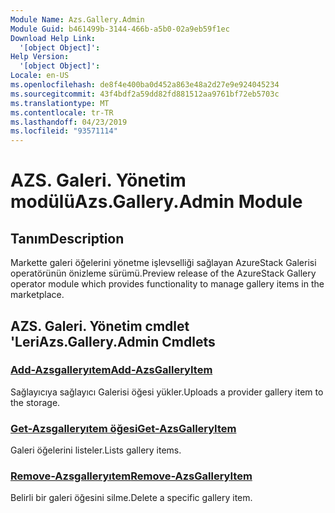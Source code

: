 ```yaml
---
Module Name: Azs.Gallery.Admin
Module Guid: b461499b-3144-466b-a5b0-02a9eb59f1ec
Download Help Link:
  '[object Object]': 
Help Version:
  '[object Object]': 
Locale: en-US
ms.openlocfilehash: de8f4e400ba0d452a863e48a2d27e9e924045234
ms.sourcegitcommit: 43f4bdf2a59dd82fd881512aa9761bf72eb5703c
ms.translationtype: MT
ms.contentlocale: tr-TR
ms.lasthandoff: 04/23/2019
ms.locfileid: "93571114"
---
```

# <span data-ttu-id="5d3b6-101">AZS. Galeri. Yönetim modülü</span><span class="sxs-lookup"><span data-stu-id="5d3b6-101">Azs.Gallery.Admin Module</span></span>
## <span data-ttu-id="5d3b6-102">Tanım</span><span class="sxs-lookup"><span data-stu-id="5d3b6-102">Description</span></span>
<span data-ttu-id="5d3b6-103">Markette galeri öğelerini yönetme işlevselliği sağlayan AzureStack Galerisi operatörünün önizleme sürümü.</span><span class="sxs-lookup"><span data-stu-id="5d3b6-103">Preview release of the AzureStack Gallery operator module which provides functionality to manage gallery items in the marketplace.</span></span>

## <span data-ttu-id="5d3b6-104">AZS. Galeri. Yönetim cmdlet 'Leri</span><span class="sxs-lookup"><span data-stu-id="5d3b6-104">Azs.Gallery.Admin Cmdlets</span></span>
### [<span data-ttu-id="5d3b6-105">Add-Azsgalleryıtem</span><span class="sxs-lookup"><span data-stu-id="5d3b6-105">Add-AzsGalleryItem</span></span>](Add-AzsGalleryItem.md)
<span data-ttu-id="5d3b6-106">Sağlayıcıya sağlayıcı Galerisi öğesi yükler.</span><span class="sxs-lookup"><span data-stu-id="5d3b6-106">Uploads a provider gallery item to the storage.</span></span>

### [<span data-ttu-id="5d3b6-107">Get-Azsgalleryıtem öğesi</span><span class="sxs-lookup"><span data-stu-id="5d3b6-107">Get-AzsGalleryItem</span></span>](Get-AzsGalleryItem.md)
<span data-ttu-id="5d3b6-108">Galeri öğelerini listeler.</span><span class="sxs-lookup"><span data-stu-id="5d3b6-108">Lists gallery items.</span></span>

### [<span data-ttu-id="5d3b6-109">Remove-Azsgalleryıtem</span><span class="sxs-lookup"><span data-stu-id="5d3b6-109">Remove-AzsGalleryItem</span></span>](Remove-AzsGalleryItem.md)
<span data-ttu-id="5d3b6-110">Belirli bir galeri öğesini silme.</span><span class="sxs-lookup"><span data-stu-id="5d3b6-110">Delete a specific gallery item.</span></span>

